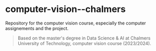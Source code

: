 # computer-vision--chalmers
Repository for the computer vision course, especially the computer assignements and the project.
> Based on the master's degree in Data Science & AI at Chalmers University of Technology, computer vision course (2023/2024).
